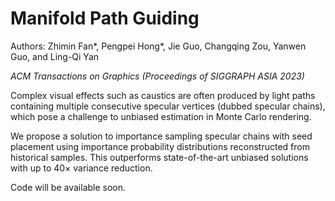 # Manifold Path Guiding

Authors: Zhimin Fan*, Pengpei Hong*, Jie Guo, Changqing Zou, Yanwen Guo, and Ling-Qi Yan

_ACM Transactions on Graphics (Proceedings of SIGGRAPH ASIA 2023)_

Complex visual effects such as caustics are often produced by light paths containing multiple consecutive specular vertices (dubbed specular chains), which pose a challenge to unbiased estimation in Monte Carlo rendering.

We propose a solution to importance sampling specular chains with seed placement using importance probability distributions reconstructed from historical samples. 
This outperforms state-of-the-art unbiased solutions with up to 40× variance reduction.

Code will be available soon.
